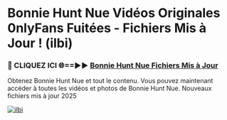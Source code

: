 # Bonnie Hunt Nue Vidéos Originales 0nlyFans Fuitées - Fichiers Mis à Jour ! (ilbi)

<h3>🔴 CLIQUEZ ICI 🌐==►► <a href="https://tinyurl.com/2pmr4ezf" rel="nofollow">Bonnie Hunt Nue Fichiers Mis à Jour</a></h3>

Obtenez Bonnie Hunt Nue et tout le contenu. Vous pouvez maintenant accéder à toutes les vidéos et photos de Bonnie Hunt Nue. Nouveaux fichiers mis à jour 2025

[![ilbi](https://i.imgur.com/6SNvagu.gif)](https://tinyurl.com/2pmr4ezf)
